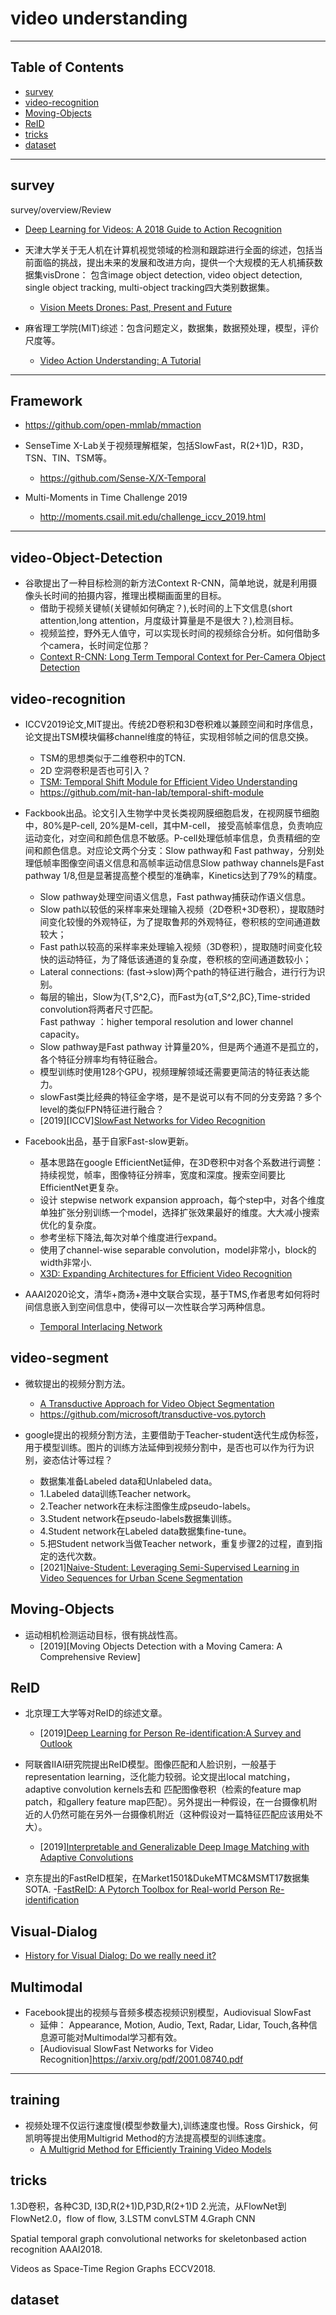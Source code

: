 # video understanding

---

## Table of Contents

- [survey](#survey)
- [video-recognition](#video-recognition)
- [Moving-Objects](#Moving-Objects)
- [ReID](#ReID)
- [tricks](#tricks)
- [dataset](#dataset)

---

## survey

 survey/overview/Review

- [Deep Learning for Videos: A 2018 Guide to Action Recognition](http://blog.qure.ai/notes/deep-learning-for-videos-action-recognition-review)

- 天津大学关于无人机在计算机视觉领域的检测和跟踪进行全面的综述，包括当前面临的挑战，提出未来的发展和改进方向，提供一个大规模的无人机捕获数据集visDrone：
包含image object detection, video object detection, single object tracking, multi-object tracking四大类别数据集。
  - [Vision Meets Drones: Past, Present and Future](https://arxiv.org/pdf/2001.06303.pdf)

- 麻省理工学院(MIT)综述：包含问题定义，数据集，数据预处理，模型，评价尺度等。
  - [Video Action Understanding: A Tutorial](https://arxiv.org/pdf/2010.06647.pdf)
  
---

## Framework

- <https://github.com/open-mmlab/mmaction>

- SenseTime X-Lab关于视频理解框架，包括SlowFast，R(2+1)D，R3D，TSN、TIN、TSM等。
  - <https://github.com/Sense-X/X-Temporal>

- Multi-Moments in Time Challenge 2019
  - <http://moments.csail.mit.edu/challenge_iccv_2019.html>

---

## video-Object-Detection

- 谷歌提出了一种目标检测的新方法Context R-CNN，简单地说，就是利用摄像头长时间的拍摄内容，推理出模糊画面里的目标。
  - 借助于视频关键帧(关键帧如何确定？),长时间的上下文信息(short attention,long attention，月度级计算量是不是很大？),检测目标。
  - 视频监控，野外无人值守，可以实现长时间的视频综合分析。如何借助多个camera，长时间定位那？
  - [Context R-CNN: Long Term Temporal Context for Per-Camera Object Detection](https://arxiv.org/pdf/1912.03538v3.pdf)

## video-recognition

- ICCV2019论文,MIT提出。传统2D卷积和3D卷积难以兼顾空间和时序信息，论文提出TSM模块偏移channel维度的特征，实现相邻帧之间的信息交换。
  - TSM的思想类似于二维卷积中的TCN.
  - 2D 空洞卷积是否也可引入？
  - [TSM: Temporal Shift Module for Efficient Video Understanding](https://arxiv.org/pdf/1811.08383.pdf)
  - <https://github.com/mit-han-lab/temporal-shift-module>

- Fackbook出品。论文引入生物学中灵长类视网膜细胞启发，在视网膜节细胞中，80%是P-cell, 20%是M-cell，其中M-cell，
接受高帧率信息，负责响应运动变化，对空间和颜色信息不敏感。P-cell处理低帧率信息，负责精细的空间和颜色信息。对应论文两个分支：Slow pathway和
Fast pathway，分别处理低帧率图像空间语义信息和高帧率运动信息Slow pathway channels是Fast pathway 1/8,但是显著提高整个模型的准确率，Kinetics达到了79%的精度。
  - Slow pathway处理空间语义信息，Fast pathway捕获动作语义信息。
  - Slow path以较低的采样率来处理输入视频（2D卷积+3D卷积），提取随时间变化较慢的外观特征，为了提取鲁邦的外观特征，卷积核的空间通道数较大；
  - Fast path以较高的采样率来处理输入视频（3D卷积），提取随时间变化较快的运动特征，为了降低该通道的复杂度，卷积核的空间通道数较小；
  - Lateral connections: (fast->slow)两个path的特征进行融合，进行行为识别。
  - 每层的输出，Slow为{T,S^2,C}，而Fast为{αT,S^2,βC},Time-strided convolution将两者尺寸匹配。  
    Fast pathway ：higher temporal resolution and lower channel capacity。
  - Slow pathway是Fast pathway 计算量20%，但是两个通道不是孤立的，各个特征分辨率均有特征融合。
  - 模型训练时使用128个GPU，视频理解领域还需要更简洁的特征表达能力。
  - slowFast类比经典的特征金字塔，是不是说可以有不同的分支旁路？多个level的类似FPN特征进行融合？  
  - [2019][ICCV][SlowFast Networks for Video Recognition](https://arxiv.org/pdf/1812.03982v3.pdf)

- Facebook出品，基于自家Fast-slow更新。
  - 基本思路在google EfficientNet延伸，在3D卷积中对各个系数进行调整：持续视觉，帧率，图像特征分辨率，宽度和深度。搜索空间要比EfficientNet更复杂。
  - 设计 stepwise network expansion approach，每个step中，对各个维度单独扩张分别训练一个model，选择扩张效果最好的维度。大大减小搜索优化的复杂度。
  - 参考坐标下降法,每次对单个维度进行expand。  
  - 使用了channel-wise separable convolution，model非常小，block的width非常小.  
  - [X3D: Expanding Architectures for Efficient Video Recognition](https://arxiv.org/pdf/2004.04730.pdf)

- AAAI2020论文，清华+商汤+港中文联合实现，基于TMS,作者思考如何将时间信息嵌入到空间信息中，使得可以一次性联合学习两种信息。
  - [Temporal Interlacing Network](https://arxiv.org/pdf/2001.06499.pdf)

## video-segment

- 微软提出的视频分割方法。
  - [A Transductive Approach for Video Object Segmentation](https://arxiv.org/pdf/2004.07193.pdf)
  - <https://github.com/microsoft/transductive-vos.pytorch>
  
- google提出的视频分割方法，主要借助于Teacher-student迭代生成伪标签，用于模型训练。图片的训练方法延伸到视频分割中，是否也可以作为行为识别，姿态估计等过程？
  - 数据集准备Labeled data和Unlabeled data。
  - 1.Labeled data训练Teacher network。
  - 2.Teacher network在未标注图像生成pseudo-labels。
  - 3.Student network在pseudo-labels数据集训练。
  - 4.Student network在Labeled data数据集fine-tune。
  - 5.把Student network当做Teacher network，重复步骤2的过程，直到指定的迭代次数。  
  - [2021][Naive-Student: Leveraging Semi-Supervised Learning in Video Sequences for Urban Scene Segmentation](https://arxiv.org/pdf/2005.10266v4.pdf)

## Moving-Objects

- 运动相机检测运动目标，很有挑战性高。
  - [2019][Moving Objects Detection with a Moving Camera: A Comprehensive Review]

## ReID

- 北京理工大学等对ReID的综述文章。
  - [2019][Deep Learning for Person Re-identification:A Survey and Outlook](https://arxiv.org/pdf/2001.04193.pdf)

- 阿联酋IIAI研究院提出ReID模型。图像匹配和人脸识别，一般基于representation learning，泛化能力较弱。论文提出local matching， adaptive convolution kernels去和
匹配图像卷积（检索的feature map patch，和gallery feature map匹配）。另外提出一种假设，在一台摄像机附近的人仍然可能在另外一台摄像机附近（这种假设对一篇特征匹配应该用处不大）。

  - [2019][Interpretable and Generalizable Deep Image Matching with Adaptive Convolutions](https://arxiv.org/pdf/1904.10424.pdf)

- 京东提出的FastReID框架，在Market1501&DukeMTMC&MSMT17数据集SOTA.
  -[FastReID: A Pytorch Toolbox for Real-world Person Re-identification](https://arxiv.org/pdf/2006.02631.pdf)

## Visual-Dialog

- [History for Visual Dialog: Do we really need it?](https://arxiv.org/pdf/2005.07493.pdf)

## Multimodal

- Facebook提出的视频与音频多模态视频识别模型，Audiovisual SlowFast
  - 延伸： Appearance, Motion, Audio, Text, Radar, Lidar, Touch,各种信息源可能对Multimodal学习都有效。
  - [Audiovisual SlowFast Networks for Video Recognition]<https://arxiv.org/pdf/2001.08740.pdf>
  
---

## training

- 视频处理不仅运行速度慢(模型参数量大),训练速度也慢。Ross Girshick，何凯明等提出使用Multigrid Method的方法提高模型的训练速度。
  - [A Multigrid Method for Efficiently Training Video Models](https://arxiv.org/pdf/1912.00998v2.pdf)

## tricks

1.3D卷积，各种C3D, I3D,R(2+1)D,P3D,R(2+1)D
2.光流，从FlowNet到FlowNet2.0，flow of flow,
3.LSTM convLSTM
4.Graph CNN

Spatial temporal graph convolutional networks for skeletonbased action recognition AAAI2018.

Videos as Space-Time Region Graphs ECCV2018.

## dataset
